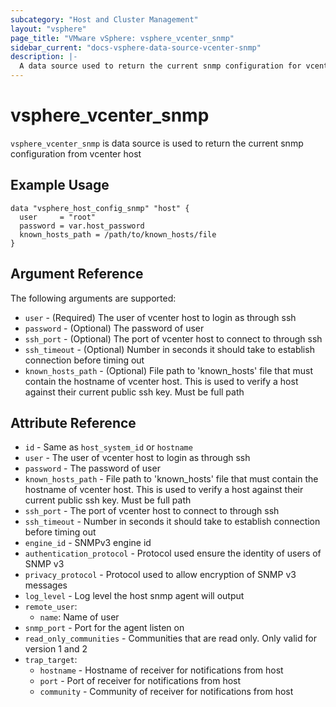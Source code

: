 ```yaml
---
subcategory: "Host and Cluster Management"
layout: "vsphere"
page_title: "VMware vSphere: vsphere_vcenter_snmp"
sidebar_current: "docs-vsphere-data-source-vcenter-snmp"
description: |-
  A data source used to return the current snmp configuration for vcenter
---
```


# vsphere_vcenter_snmp

`vsphere_vcenter_snmp` is data source is used to return the current snmp configuration from vcenter host

## Example Usage

```hcl
data "vsphere_host_config_snmp" "host" {
  user     = "root"
  password = var.host_password
  known_hosts_path = /path/to/known_hosts/file
}
```

## Argument Reference

The following arguments are supported:

* `user` - (Required) The user of vcenter host to login as through ssh
* `password` - (Optional) The password of user
* `ssh_port` - (Optional) The port of vcenter host to connect to through ssh
* `ssh_timeout` - (Optional) Number in seconds it should take to establish connection before timing out
* `known_hosts_path` - (Optional) File path to 'known_hosts' file that must contain the hostname of vcenter host.  This is used to verify a host against their current public ssh key.  Must be full path

## Attribute Reference

* `id` - Same as `host_system_id` or `hostname`
* `user` - The user of vcenter host to login as through ssh
* `password` - The password of user
* `known_hosts_path` - File path to 'known_hosts' file that must contain the hostname of vcenter host.  This is used to verify a host against their current public ssh key.  Must be full path
* `ssh_port` - The port of vcenter host to connect to through ssh
* `ssh_timeout` - Number in seconds it should take to establish connection before timing out
* `engine_id` - SNMPv3 engine id
* `authentication_protocol` - Protocol used ensure the identity of users of SNMP v3
* `privacy_protocol` - Protocol used to allow encryption of SNMP v3 messages
* `log_level` - Log level the host snmp agent will output
* `remote_user`:
    * `name`: Name of user
* `snmp_port` - Port for the agent listen on
* `read_only_communities` - Communities that are read only.  Only valid for version 1 and 2
* `trap_target`:
    * `hostname` - Hostname of receiver for notifications from host
    * `port` - Port of receiver for notifications from host
    * `community` - Community of receiver for notifications from host